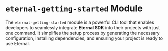 # `eternal-getting-started` Module

The `eternal-getting-started` module is a powerful CLI tool that enables developers to seamlessly integrate **Eternal SDK** into their projects with just one command. It simplifies the setup process by generating the necessary configuration, installing dependencies, and ensuring your project is ready to use Eternal.
